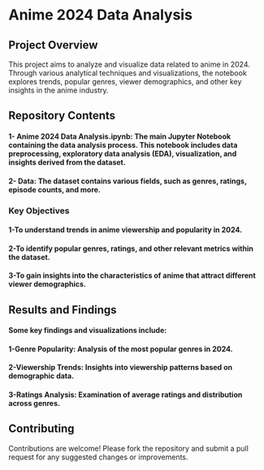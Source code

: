 # Anime 2024 Data Analysis
## Project Overview
This project aims to analyze and visualize data related to anime in 2024. Through various analytical techniques and visualizations, the notebook explores trends, popular genres, viewer demographics, and other key insights in the anime industry.

## Repository Contents
#### 1- Anime 2024 Data Analysis.ipynb: The main Jupyter Notebook containing the data analysis process. This notebook includes data preprocessing, exploratory data analysis (EDA), visualization, and insights derived from the dataset.
#### 2- Data: The dataset contains various fields, such as genres, ratings, episode counts, and more.
### Key Objectives
#### 1-To understand trends in anime viewership and popularity in 2024.
#### 2-To identify popular genres, ratings, and other relevant metrics within the dataset.
#### 3-To gain insights into the characteristics of anime that attract different viewer demographics.
 ## Results and Findings
#### Some key findings and visualizations include:

#### 1-Genre Popularity: Analysis of the most popular genres in 2024.
#### 2-Viewership Trends: Insights into viewership patterns based on demographic data.
#### 3-Ratings Analysis: Examination of average ratings and distribution across genres.
## Contributing
Contributions are welcome! Please fork the repository and submit a pull request for any suggested changes or improvements.
